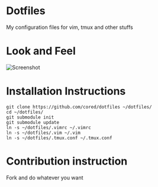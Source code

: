 Dotfiles
========

My configuration files for vim, tmux and other stuffs

# Look and Feel
![Screenshot](http://dl.dropbox.com/u/576024/Screenshot%20from%202012-12-28%2015%3A13%3A25.png)

# Installation Instructions

    git clone https://github.com/cored/dotfiles ~/dotfiles/
    cd ~/dotfiles/
    git submodule init
    git submodule update
    ln -s ~/dotfiles/.vimrc ~/.vimrc
    ln -s ~/dotfiles/.vim ~/.vim
    ln -s ~/dotfiles/.tmux.conf ~/.tmux.conf

# Contribution instruction

Fork and  do whatever you want
